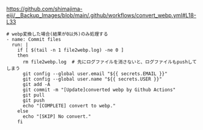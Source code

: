 https://github.com/shimajima-eiji/__Backup_Images/blob/main/.github/workflows/convert_webp.yml#L18-L33

```
# webp変換した場合(結果が0以外)のみ処理する
- name: Commit files
  run: |
    if [ $(tail -n 1 file2webp.log) -ne 0 ]
    then
      rm file2webp.log  # 先にログファイルを消さないと、ログファイルもpushしてしまう
      git config --global user.email "${{ secrets.EMAIL }}"
      git config --global user.name "${{ secrets.USER ​}}"
      ​git add -A
      ​git commit -m "[Update]converted webp by Github Actions"
      ​git pull
      ​git push
      ​echo "[COMPLETE] convert to webp."
    ​else
      ​echo "[SKIP] No convert."
    ​fi
```
